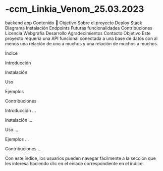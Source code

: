 # -ccm_Linkia_Venom_25.03.2023

backend app
Contenido 📝
Objetivo
Sobre el proyecto
Deploy
Stack
Diagrama
Instalación
Endpoints
Futuras funcionalidades
Contribuciones
Licencia
Webgrafia
Desarrollo
Agradecimientos
Contacto
Objetivo
Este proyecto requería una API funcional conectada a una base de datos con al menos una relación de uno a muchos y una relación de muchos a muchos.


Índice

Introducción

Instalación

Uso

Ejemplos

Contribuciones

Introducción
...

Instalación
...

Uso
...

Ejemplos
...

Contribuciones
...

Con este índice, los usuarios pueden navegar fácilmente a la sección que les interesa haciendo clic en el enlace correspondiente en el índice.